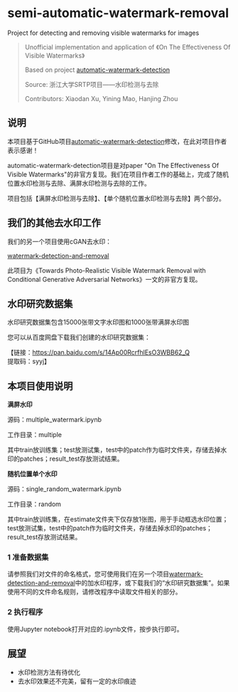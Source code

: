 # semi-automatic-watermark-removal
Project for detecting and removing visible watermarks for images

> Unofficial implementation and application of 《On The Effectiveness Of Visible Watermarks》
>
> Based on project [automatic-watermark-detection](https://github.com/rohitrango/automatic-watermark-detection)
>
> Source: 浙江大学SRTP项目——水印检测与去除
>
> Contributors: Xiaodan Xu, Yining Mao, Hanjing Zhou

## 说明

本项目基于GitHub项目[automatic-watermark-detection](https://github.com/rohitrango/automatic-watermark-detection)修改，在此对项目作者表示感谢！

automatic-watermark-detection项目是对paper "On The Effectiveness Of Visible Watermarks"的非官方复现。我们在项目作者工作的基础上，完成了随机位置水印检测与去除、满屏水印检测与去除的工作。

项目包括【满屏水印检测与去除】、【单个随机位置水印检测与去除】两个部分。


## 我们的其他去水印工作

我们的另一个项目使用cGAN去水印：

[watermark-detection-and-removal](https://github.com/doriscullen/watermark-detection-and-removal)

此项目为《Towards Photo-Realistic Visible Watermark Removal with Conditional Generative Adversarial Networks》一文的非官方复现。



## 水印研究数据集

水印研究数据集包含15000张带文字水印图和1000张带满屏水印图

您可以从百度网盘下载我们创建的水印研究数据集：

【链接：https://pan.baidu.com/s/14Ap00RcrfhlEsO3WBB62_Q	提取码：syyj】



## 本项目使用说明

**满屏水印**

源码：multiple_watermark.ipynb

工作目录：multiple

其中train放训练集；test放测试集，test中的patch作为临时文件夹，存储去掉水印的patches；result_test存放测试结果。

**随机位置单个水印**

源码：single_random_watermark.ipynb

工作目录：random

其中train放训练集，在estimate文件夹下仅存放1张图，用于手动框选水印位置；test放测试集，test中的patch作为临时文件夹，存储去掉水印的patches；result_test存放测试结果。

### 1 准备数据集

请参照我们对文件的命名格式，您可使用我们在另一个项目[watermark-detection-and-removal](https://github.com/doriscullen/watermark-detection-and-removal)中的加水印程序，或下载我们的“水印研究数据集”。如果使用不同的文件命名规则，请修改程序中读取文件相关的部分。

### 2 执行程序

使用Jupyter notebook打开对应的.ipynb文件，按步执行即可。



## 展望

- 水印检测方法有待优化
- 去水印效果还不完美，留有一定的水印痕迹
